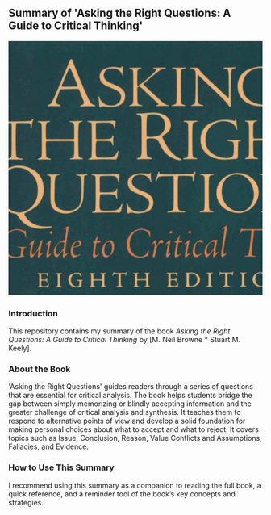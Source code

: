 ## Summary of 'Asking the Right Questions: A Guide to Critical Thinking'
![Asking The Right Question](./AskingTheRightQuestion.jpeg)

### Introduction
This repository contains my summary of the book *Asking the Right Questions: A Guide to Critical Thinking* by [M. Neil Browne * Stuart M. Keely]. 
### About the Book
'Asking the Right Questions' guides readers through a series of questions that are essential for critical analysis. The book helps students bridge the gap between simply memorizing or blindly accepting information and the greater challenge of critical analysis and synthesis. It teaches them to respond to alternative points of view and develop a solid foundation for making personal choices about what to accept and what to reject.
It covers topics such as Issue, Conclusion, Reason, Value Conflicts and Assumptions, Fallacies, and Evidence.

### How to Use This Summary
I recommend using this summary as a companion to reading the full book, a quick reference, and a reminder tool of the book’s key concepts and strategies. 


